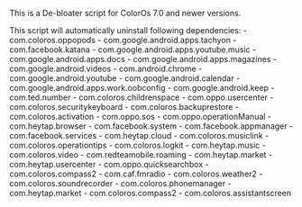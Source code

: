 This is a De-bloater script for ColorOs 7.0 and newer versions.

This script will automatically uninstall following dependencies:
    - com.coloros.oppopods
    - com.google.android.apps.tachyon
    - com.facebook.katana
    - com.google.android.apps.youtube.music
    - com.google.android.apps.docs
    - com.google.android.apps.magazines
    - com.google.android.videos
    - com.android.chrome
    - com.google.android.youtube
    - com.google.android.calendar
    - com.google.android.apps.work.oobconfig
    - com.google.android.keep
    - com.ted.number
    - com.coloros.childrenspace
    - com.oppo.usercenter
    - com.coloros.securitykeyboard
    - com.coloros.backuprestore
    - com.coloros.activation
    - com.oppo.sos
    - com.oppo.operationManual
    - com.heytap.browser
    - com.facebook.system
    - com.facebook.appmanager
    - com.facebook.services
    - com.heytap.cloud
    - com.coloros.musiclink
    - com.coloros.operationtips
    - com.coloros.logkit
    - com.heytap.music
    - com.coloros.video
    - com.redteamobile.roaming
    - com.heytap.market
    - com.heytap.usercenter
    - com.oppo.quicksearchbox
    - com.coloros.compass2
    - com.caf.fmradio
    - com.coloros.weather2
    - com.coloros.soundrecorder
    - com.coloros.phonemanager
    - com.heytap.market
    - com.coloros.compass2
    - com.coloros.assistantscreen